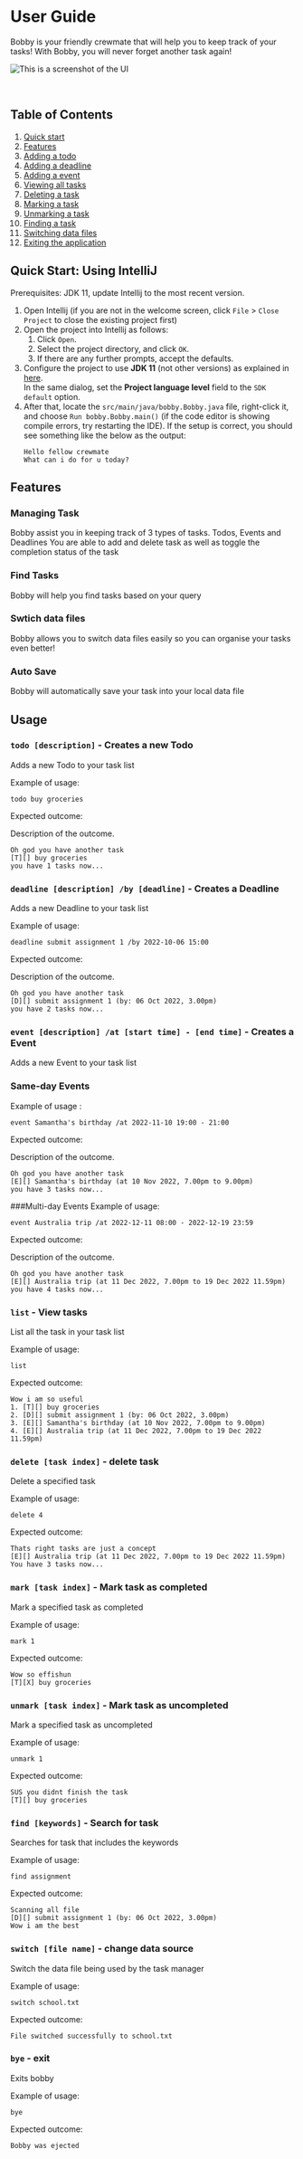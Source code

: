 # User Guide

Bobby is your friendly crewmate that will help you 
to keep track of your tasks! 
With Bobby, you will never forget another task again!

![This is a screenshot of the UI](https://github.com/ruihan00/ip/blob/master/docs/Ui.png?raw=true)

<br/>

## Table of Contents
1. [Quick start](#quick-start-using-intellij)
2. [Features](#features)
3. [Adding a todo](#todo-description---creates-a-new-todo)
4. [Adding a deadline](#deadline-description-by-deadline---creates-a-deadline)
5. [Adding a event](#event-description-at-start-time---end-time---creates-a-event)
6. [Viewing all tasks](#list---view-tasks)
7. [Deleting a task](#delete-task-index---delete-task)
8. [Marking a task](#mark-task-index---mark-task-as-completed)
9. [Unmarking a task](#unmark-task-index---mark-task-as-uncompleted)
10. [Finding a task](#find-keywords---search-for-task)
11. [Switching data files](#switch-file-name---change-data-source)
12. [Exiting the application](#bye---exit)


## Quick Start: Using IntelliJ
Prerequisites: JDK 11, update Intellij to the most recent version.

1. Open Intellij (if you are not in the welcome screen, click `File` > `Close Project` to close the existing project first)
2. Open the project into Intellij as follows:
    1. Click `Open`.
    2. Select the project directory, and click `OK`.
    3. If there are any further prompts, accept the defaults.
3. Configure the project to use **JDK 11** (not other versions) as explained in [here](https://www.jetbrains.com/help/idea/sdk.html#set-up-jdk).<br>
   In the same dialog, set the **Project language level** field to the `SDK default` option.
4. After that, locate the `src/main/java/bobby.Bobby.java` file, right-click it, and choose `Run bobby.Bobby.main()` (if the code editor is showing compile errors, try restarting the IDE). If the setup is correct, you should see something like the below as the output:
   ```
   Hello fellow crewmate
   What can i do for u today?
   ```

## Features 

### Managing Task

Bobby assist you in keeping track of 3 types of tasks. Todos, Events and Deadlines
You are able to add and delete task as well as toggle the completion status of the task
### Find Tasks

Bobby will help you find tasks based on your query


### Swtich data files

Bobby allows you to switch data files easily so you can organise your tasks even better!

### Auto Save

Bobby will automatically save your task into your local data file

## Usage

### `todo [description]` - Creates a new Todo

Adds a new Todo to your task list

Example of usage: 

`todo buy groceries`

Expected outcome:

Description of the outcome.

```
Oh god you have another task
[T][] buy groceries
you have 1 tasks now...
```

### `deadline [description] /by [deadline]` - Creates a Deadline

Adds a new Deadline to your task list

Example of usage:

`deadline submit assignment 1 /by 2022-10-06 15:00`

Expected outcome:

Description of the outcome.

```
Oh god you have another task
[D][] submit assignment 1 (by: 06 Oct 2022, 3.00pm) 
you have 2 tasks now...
```

### `event [description] /at [start time] - [end time]` - Creates a Event

Adds a new Event to your task list


### Same-day Events
Example of usage :

`event Samantha's birthday /at 2022-11-10 19:00 - 21:00`

Expected outcome:

Description of the outcome.

```
Oh god you have another task
[E][] Samantha's birthday (at 10 Nov 2022, 7.00pm to 9.00pm) 
you have 3 tasks now...
```

###Multi-day Events
Example of usage:

`event Australia trip /at 2022-12-11 08:00 - 2022-12-19 23:59`

Expected outcome:

Description of the outcome.

```
Oh god you have another task
[E][] Australia trip (at 11 Dec 2022, 7.00pm to 19 Dec 2022 11.59pm) 
you have 4 tasks now...
```
### `list` - View tasks

List all the task in your task list

Example of usage:

`list`

Expected outcome:

```
Wow i am so useful
1. [T][] buy groceries
2. [D][] submit assignment 1 (by: 06 Oct 2022, 3.00pm) 
3. [E][] Samantha's birthday (at 10 Nov 2022, 7.00pm to 9.00pm) 
4. [E][] Australia trip (at 11 Dec 2022, 7.00pm to 19 Dec 2022 11.59pm) 
```
### `delete [task index]` - delete task

Delete a specified task

Example of usage:

`delete 4`

Expected outcome:

```
Thats right tasks are just a concept
[E][] Australia trip (at 11 Dec 2022, 7.00pm to 19 Dec 2022 11.59pm) 
You have 3 tasks now...
```

### `mark [task index]` - Mark task as completed

Mark a specified task as completed

Example of usage:

`mark 1`

Expected outcome:

```
Wow so effishun
[T][X] buy groceries
```

### `unmark [task index]` - Mark task as uncompleted

Mark a specified task as uncompleted

Example of usage:

`unmark 1`

Expected outcome:

```
SUS you didnt finish the task
[T][] buy groceries
```

### `find [keywords]` - Search for task

Searches for task that includes the keywords

Example of usage:

`find assignment`

Expected outcome:

```
Scanning all file
[D][] submit assignment 1 (by: 06 Oct 2022, 3.00pm) 
Wow i am the best
```

### `switch [file name]` - change data source

Switch the data file being used by the task manager

Example of usage:

`switch school.txt`

Expected outcome:

```
File switched successfully to school.txt
```

### `bye` - exit

Exits bobby

Example of usage:

`bye`

Expected outcome:

```
Bobby was ejected
```
